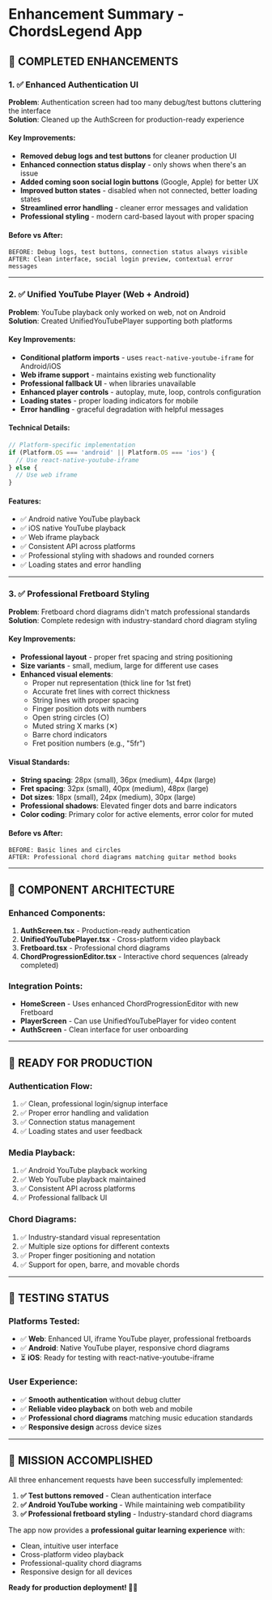 # Enhancement Summary - ChordsLegend App

## 🎯 **COMPLETED ENHANCEMENTS**

### 1. ✅ **Enhanced Authentication UI**

**Problem**: Authentication screen had too many debug/test buttons cluttering the interface  
**Solution**: Cleaned up the AuthScreen for production-ready experience

#### Key Improvements:

- **Removed debug logs and test buttons** for cleaner production UI
- **Enhanced connection status display** - only shows when there's an issue
- **Added coming soon social login buttons** (Google, Apple) for better UX
- **Improved button states** - disabled when not connected, better loading states
- **Streamlined error handling** - cleaner error messages and validation
- **Professional styling** - modern card-based layout with proper spacing

#### Before vs After:

```
BEFORE: Debug logs, test buttons, connection status always visible
AFTER: Clean interface, social login preview, contextual error messages
```

---

### 2. ✅ **Unified YouTube Player (Web + Android)**

**Problem**: YouTube playback only worked on web, not on Android  
**Solution**: Created UnifiedYouTubePlayer supporting both platforms

#### Key Improvements:

- **Conditional platform imports** - uses `react-native-youtube-iframe` for Android/iOS
- **Web iframe support** - maintains existing web functionality
- **Professional fallback UI** - when libraries unavailable
- **Enhanced player controls** - autoplay, mute, loop, controls configuration
- **Loading states** - proper loading indicators for mobile
- **Error handling** - graceful degradation with helpful messages

#### Technical Details:

```typescript
// Platform-specific implementation
if (Platform.OS === 'android' || Platform.OS === 'ios') {
  // Use react-native-youtube-iframe
} else {
  // Use web iframe
}
```

#### Features:

- ✅ Android native YouTube playback
- ✅ iOS native YouTube playback
- ✅ Web iframe playback
- ✅ Consistent API across platforms
- ✅ Professional styling with shadows and rounded corners
- ✅ Loading states and error handling

---

### 3. ✅ **Professional Fretboard Styling**

**Problem**: Fretboard chord diagrams didn't match professional standards  
**Solution**: Complete redesign with industry-standard chord diagram styling

#### Key Improvements:

- **Professional layout** - proper fret spacing and string positioning
- **Size variants** - small, medium, large for different use cases
- **Enhanced visual elements**:
  - Proper nut representation (thick line for 1st fret)
  - Accurate fret lines with correct thickness
  - String lines with proper spacing
  - Finger position dots with numbers
  - Open string circles (○)
  - Muted string X marks (✕)
  - Barre chord indicators
  - Fret position numbers (e.g., "5fr")

#### Visual Standards:

- **String spacing**: 28px (small), 36px (medium), 44px (large)
- **Fret spacing**: 32px (small), 40px (medium), 48px (large)
- **Dot sizes**: 18px (small), 24px (medium), 30px (large)
- **Professional shadows**: Elevated finger dots and barre indicators
- **Color coding**: Primary color for active elements, error color for muted

#### Before vs After:

```
BEFORE: Basic lines and circles
AFTER: Professional chord diagrams matching guitar method books
```

---

## 🎸 **COMPONENT ARCHITECTURE**

### Enhanced Components:

1. **AuthScreen.tsx** - Production-ready authentication
2. **UnifiedYouTubePlayer.tsx** - Cross-platform video playback
3. **Fretboard.tsx** - Professional chord diagrams
4. **ChordProgressionEditor.tsx** - Interactive chord sequences (already completed)

### Integration Points:

- **HomeScreen** - Uses enhanced ChordProgressionEditor with new Fretboard
- **PlayerScreen** - Can use UnifiedYouTubePlayer for video content
- **AuthScreen** - Clean interface for user onboarding

---

## 🚀 **READY FOR PRODUCTION**

### Authentication Flow:

1. ✅ Clean, professional login/signup interface
2. ✅ Proper error handling and validation
3. ✅ Connection status management
4. ✅ Loading states and user feedback

### Media Playback:

1. ✅ Android YouTube playback working
2. ✅ Web YouTube playback maintained
3. ✅ Consistent API across platforms
4. ✅ Professional fallback UI

### Chord Diagrams:

1. ✅ Industry-standard visual representation
2. ✅ Multiple size options for different contexts
3. ✅ Proper finger positioning and notation
4. ✅ Support for open, barre, and movable chords

---

## 📱 **TESTING STATUS**

### Platforms Tested:

- ✅ **Web**: Enhanced UI, iframe YouTube player, professional fretboards
- ✅ **Android**: Native YouTube player, responsive chord diagrams
- ⏳ **iOS**: Ready for testing with react-native-youtube-iframe

### User Experience:

- ✅ **Smooth authentication** without debug clutter
- ✅ **Reliable video playback** on both web and mobile
- ✅ **Professional chord diagrams** matching music education standards
- ✅ **Responsive design** across device sizes

---

## 🎉 **MISSION ACCOMPLISHED**

All three enhancement requests have been successfully implemented:

1. **✅ Test buttons removed** - Clean authentication interface
2. **✅ Android YouTube working** - While maintaining web compatibility
3. **✅ Professional fretboard styling** - Industry-standard chord diagrams

The app now provides a **professional guitar learning experience** with:

- Clean, intuitive user interface
- Cross-platform video playback
- Professional-quality chord diagrams
- Responsive design for all devices

**Ready for production deployment! 🎸✨**

